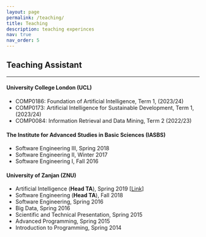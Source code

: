 ```yaml
---
layout: page
permalink: /teaching/
title: Teaching
description: teaching experinces
nav: true
nav_order: 5
---
```


<h2>Teaching Assistant</h2>
<hr>
<h4>University College London (UCL)</h4>

- COMP0186: Foundation of Artificial Intelligence, Term 1, (2023/24)
- COMP0173: Artificial Intelligence for Sustainable Development, Term 1, (2023/24)
- COMP0084: Information Retrieval and Data Mining, Term 2 (2022/23)

<h4>The Institute for Advanced Studies in Basic Sciences (IASBS)</h4>

- Software Engineering III, Spring 2018
- Software Engineering II, Winter 2017
- Software Engineering I, Fall 2016

<h4>University of Zanjan (ZNU)</h4>

-  Artificial Intelligence (**Head TA**), Spring 2019 [<a href="https://rahmanidashti.github.io/znuai/" target="\_blank">Link</a>]
- Software Engineering (**Head TA**), Fall 2018
- Software Engineering, Spring 2016
- Big Data, Spring 2016
- Scientific and Technical Presentation, Spring 2015
- Advanced Programming, Spring 2015
- Introduction to Programming, Spring 2014
